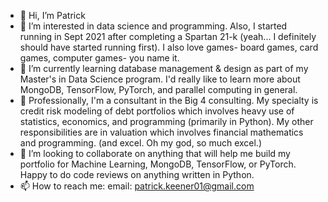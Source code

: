 - 👋 Hi, I’m Patrick
- 👀 I’m interested in data science and programming.  Also, I started running in Sept 2021 after completing a Spartan 21-k (yeah... I definitely should have started running first).  I also love games- board games, card games, computer games- you name it.
- 🌱 I’m currently learning database management & design as part of my Master's in Data Science program.  I'd really like to learn more about MongoDB, TensorFlow, PyTorch, and parallel computing in general.
- 🌱 Professionally, I'm a consultant in the Big 4 consulting.  My specialty is credit risk modeling of debt portfolios which involves heavy use of statistics, economics, and programming (primarily in Python). My other responsibilities are in valuation which involves financial mathematics and programming. (and excel.  Oh my god, so much excel.)
- 💞️ I’m looking to collaborate on anything that will help me build my portfolio for Machine Learning, MongoDB, TensorFlow, or PyTorch.  Happy to do code reviews on anything written in Python.
- 📫 How to reach me: email: patrick.keener01@gmail.com

<!---
PKeener01/PKeener01 is a ✨ special ✨ repository because its `README.md` (this file) appears on your GitHub profile.
You can click the Preview link to take a look at your changes.
--->
